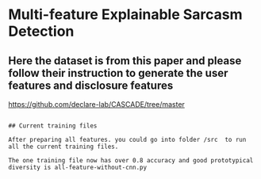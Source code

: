 # Multi-feature Explainable Sarcasm Detection


## Here the dataset is from this paper and please follow their instruction to generate the user features and disclosure features

https://github.com/declare-lab/CASCADE/tree/master
```

## Current training files

After preparing all features. you could go into folder /src  to run all the current training files.

The one training file now has over 0.8 accuracy and good prototypical diversity is all-feature-without-cnn.py 
